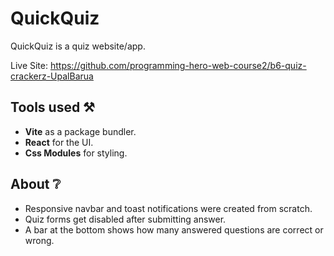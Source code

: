 # QuickQuiz

QuickQuiz is a quiz website/app.

Live Site: https://github.com/programming-hero-web-course2/b6-quiz-crackerz-UpalBarua

## Tools used ️⚒️

- **Vite** as a package bundler.
- **React** for the UI.
- **Css Modules** for styling.

## About ❔

- Responsive navbar and toast notifications were created from scratch.
- Quiz forms get disabled after submitting answer.
- A bar at the bottom shows how many answered questions are correct or wrong.
